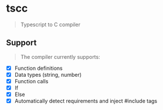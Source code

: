 # tscc
> Typescript to C compiler

## Support
> The compiler currently supports:

- [x] Function definitions
- [x] Data types (string, number)
- [x] Function calls
- [x] If
- [x] Else
- [x] Automatically detect requirements and inject #include tags
